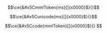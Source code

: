 ```math 
\ce{&#x5CmmlToken{ms}[]{x0000}$}{}
```
```math 
\ce{&#x5Cunicode{ms}[]{x0000}$}{}
```
```math 
\ce{&#x5Ccode{mmlToken}[]{x0000}$}{}
